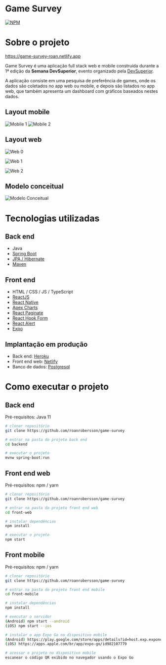 # Game Survey 
[![NPM](https://img.shields.io/npm/l/react)](https://github.com/roanrobersson/dspesquisa/blob/master/LICENSE) 

# Sobre o projeto

https://game-survey-roan.netlify.app

Game Survey é uma aplicação full stack web e mobile construída durante a 1ª edição da **Semana DevSuperior**, evento organizado pela [DevSuperior](https://devsuperior.com "Site da DevSuperior").

A aplicação consiste em uma pesquisa de preferência de games, onde os dados são coletados no app web ou mobile, e depois são listados no app web, que também apresenta um dashboard com gráficos baseados nestes dados.

## Layout mobile
![Mobile 1](https://raw.githubusercontent.com/roanrobersson/assets/master/game-survey/mobile1.png) ![Mobile 2](https://raw.githubusercontent.com/roanrobersson/assets/master/game-survey/mobile2.png)

## Layout web
![Web 0](https://raw.githubusercontent.com/roanrobersson/assets/master/game-survey/web0.png)

![Web 1](https://raw.githubusercontent.com/roanrobersson/assets/master/game-survey/web1.png)

![Web 2](https://raw.githubusercontent.com/roanrobersson/assets/master/game-survey/web2.png)

## Modelo conceitual
![Modelo Conceitual](https://raw.githubusercontent.com/roanrobersson/assets/master/game-survey/modelo-conceitual.png)

# Tecnologias utilizadas
## Back end
- Java
- [Spring Boot](https://spring.io/projects/spring-boot "Documentação do Spring Boot")
- [JPA / Hibernate](https://spring.io/projects/spring-data-jpa "Documentação do Spring Data JPA")
- [Maven](https://maven.apache.org "Site do Maven")
## Front end
- HTML / CSS / JS / TypeScript
- [ReactJS](https://reactjs.com "Site do ReactJS")
- [React Native](https://reactnative.dev "Site do React Native")
- [Apex Charts](https://apexcharts.com "Site do Apex Charts")
- [React Paginate](https://github.com/AdeleD/react-paginate "Repositório do React Paginate")
- [React Hook Form](https://react-hook-form.com "Site do React Hook Form")
- [React Alert](https://github.com/schiehll/react-alert "Repositório do React Alert")
- [Expo](https://expo.io "Site do Expo")
## Implantação em produção
- Back end: [Heroku](https://www.heroku.com "Site do Heroku")
- Front end web: [Netlify](https://www.netlify.com "Site do Netlify")
- Banco de dados: [Postgresql](https://www.postgresql.org "Site do Postgresql")

# Como executar o projeto

## Back end
Pré-requisitos: Java 11

```bash
# clonar repositório
git clone https://github.com/roanrobersson/game-survey

# entrar na pasta do projeto back end
cd backend

# executar o projeto
mvnw spring-boot:run
```

## Front end web
Pré-requisitos: npm / yarn

```bash
# clonar repositório
git clone https://github.com/roanrobersson/game-survey

# entrar na pasta do projeto front end web
cd front-web

# instalar dependências
npm install

# executar o projeto
npm start
```

## Front mobile
Pré-requisitos: npm / yarn

```bash
# clonar repositório
git clone https://github.com/roanrobersson/game-survey

# entrar na pasta do projeto front end mobile
cd front-mobile

# instalar dependências
npm install

# executar o servidor
(Android) npm start --android 
(iOS) npm start --ios

# instalar o app Expo Go no dispositivo mobile
(Android) https://play.google.com/store/apps/details?id=host.exp.exponent
(iOS) https://apps.apple.com/br/app/expo-go/id982107779

# acessar o projeto no dispositivo mobile
escanear o código QR exibido no navegador usando o Expo Go

```
